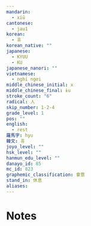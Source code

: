 ```yaml
---
mandarin:
  - xiū
cantonese:
  - jau1
korean:
  - 휴
korean_native: ""
japanese:
  - KYUU
  - KU
japanese_nanori: ""
vietnamese:
  - nghỉ ngơi
middle_chinese_initial: x
middle_chinese_final: ɨu
stroke_count: "6"
radical: 人
skip_number: 1-2-4
grade_level: 1
pos: ""
english:
  - rest
羅馬字: hyu
韓文: 휴
joyo_level: ""
hsk_level: ""
hanmun_edu_level: ""
danayo_id: 85
mc_id: 823
graphemic_classification: 會意
stand_in: 休息
aliases:
---
```


# Notes
